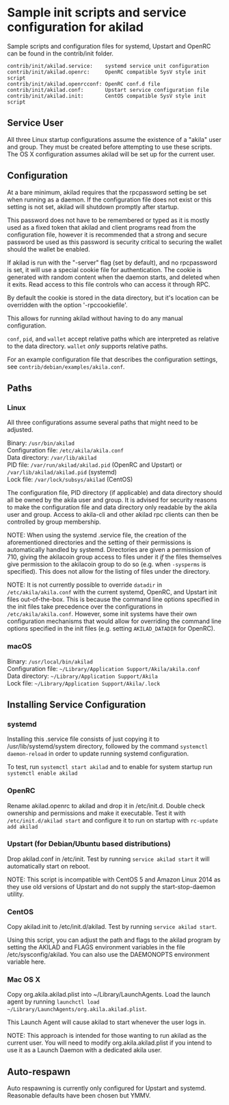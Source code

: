 Sample init scripts and service configuration for akilad
==========================================================

Sample scripts and configuration files for systemd, Upstart and OpenRC
can be found in the contrib/init folder.

    contrib/init/akilad.service:    systemd service unit configuration
    contrib/init/akilad.openrc:     OpenRC compatible SysV style init script
    contrib/init/akilad.openrcconf: OpenRC conf.d file
    contrib/init/akilad.conf:       Upstart service configuration file
    contrib/init/akilad.init:       CentOS compatible SysV style init script

Service User
---------------------------------

All three Linux startup configurations assume the existence of a "akila" user
and group.  They must be created before attempting to use these scripts.
The OS X configuration assumes akilad will be set up for the current user.

Configuration
---------------------------------

At a bare minimum, akilad requires that the rpcpassword setting be set
when running as a daemon.  If the configuration file does not exist or this
setting is not set, akilad will shutdown promptly after startup.

This password does not have to be remembered or typed as it is mostly used
as a fixed token that akilad and client programs read from the configuration
file, however it is recommended that a strong and secure password be used
as this password is security critical to securing the wallet should the
wallet be enabled.

If akilad is run with the "-server" flag (set by default), and no rpcpassword is set,
it will use a special cookie file for authentication. The cookie is generated with random
content when the daemon starts, and deleted when it exits. Read access to this file
controls who can access it through RPC.

By default the cookie is stored in the data directory, but it's location can be overridden
with the option '-rpccookiefile'.

This allows for running akilad without having to do any manual configuration.

`conf`, `pid`, and `wallet` accept relative paths which are interpreted as
relative to the data directory. `wallet` *only* supports relative paths.

For an example configuration file that describes the configuration settings,
see `contrib/debian/examples/akila.conf`.

Paths
---------------------------------

### Linux

All three configurations assume several paths that might need to be adjusted.

Binary:              `/usr/bin/akilad`  
Configuration file:  `/etc/akila/akila.conf`  
Data directory:      `/var/lib/akilad`  
PID file:            `/var/run/akilad/akilad.pid` (OpenRC and Upstart) or `/var/lib/akilad/akilad.pid` (systemd)  
Lock file:           `/var/lock/subsys/akilad` (CentOS)  

The configuration file, PID directory (if applicable) and data directory
should all be owned by the akila user and group.  It is advised for security
reasons to make the configuration file and data directory only readable by the
akila user and group.  Access to akila-cli and other akilad rpc clients
can then be controlled by group membership.

NOTE: When using the systemd .service file, the creation of the aforementioned
directories and the setting of their permissions is automatically handled by
systemd. Directories are given a permission of 710, giving the akilacoin group
access to files under it _if_ the files themselves give permission to the
akilacoin group to do so (e.g. when `-sysperms` is specified). This does not allow
for the listing of files under the directory.

NOTE: It is not currently possible to override `datadir` in
`/etc/akila/akila.conf` with the current systemd, OpenRC, and Upstart init
files out-of-the-box. This is because the command line options specified in the
init files take precedence over the configurations in
`/etc/akila/akila.conf`. However, some init systems have their own
configuration mechanisms that would allow for overriding the command line
options specified in the init files (e.g. setting `AKILAD_DATADIR` for
OpenRC).

### macOS

Binary:              `/usr/local/bin/akilad`  
Configuration file:  `~/Library/Application Support/Akila/akila.conf`  
Data directory:      `~/Library/Application Support/Akila`  
Lock file:           `~/Library/Application Support/Akila/.lock`  

Installing Service Configuration
-----------------------------------

### systemd

Installing this .service file consists of just copying it to
/usr/lib/systemd/system directory, followed by the command
`systemctl daemon-reload` in order to update running systemd configuration.

To test, run `systemctl start akilad` and to enable for system startup run
`systemctl enable akilad`

### OpenRC

Rename akilad.openrc to akilad and drop it in /etc/init.d.  Double
check ownership and permissions and make it executable.  Test it with
`/etc/init.d/akilad start` and configure it to run on startup with
`rc-update add akilad`

### Upstart (for Debian/Ubuntu based distributions)

Drop akilad.conf in /etc/init.  Test by running `service akilad start`
it will automatically start on reboot.

NOTE: This script is incompatible with CentOS 5 and Amazon Linux 2014 as they
use old versions of Upstart and do not supply the start-stop-daemon utility.

### CentOS

Copy akilad.init to /etc/init.d/akilad. Test by running `service akilad start`.

Using this script, you can adjust the path and flags to the akilad program by
setting the AKILAD and FLAGS environment variables in the file
/etc/sysconfig/akilad. You can also use the DAEMONOPTS environment variable here.

### Mac OS X

Copy org.akila.akilad.plist into ~/Library/LaunchAgents. Load the launch agent by
running `launchctl load ~/Library/LaunchAgents/org.akila.akilad.plist`.

This Launch Agent will cause akilad to start whenever the user logs in.

NOTE: This approach is intended for those wanting to run akilad as the current user.
You will need to modify org.akila.akilad.plist if you intend to use it as a
Launch Daemon with a dedicated akila user.

Auto-respawn
-----------------------------------

Auto respawning is currently only configured for Upstart and systemd.
Reasonable defaults have been chosen but YMMV.
